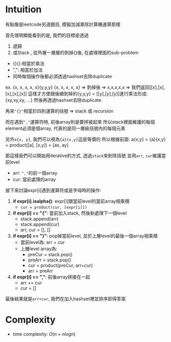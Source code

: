 # Intuition

有點像是leetcode另道題目, 模擬加減乘除計算機運算那樣

首先很明顯能看到的是, 我們的目標是透過
1. 遞歸
2. 或Stack
, 從外層一層層的剝掉{}後, 在處理裡面的sub-problem


- {}{}:相當於乘法
- ",": 相當於加法
- 同時每個操作後都必須透過hashset去除duplicate

ex. {x, x, x, x, x}{y,y,y}
{x, x, x, x, x} => 剝掉後 => x,x,x,x,x => 我們返回[[x],[x],[x],[x],[x]]
這樣才方便跟後續剝掉的{y,y,y} = [[y],[y],[y]]進行乘法形成: {xy,xy,xy, ...}
然後再透過hashset去除duplicate

再來`"{}"`相當於四則運算的括號 => stack 或 recursion

而在遇到`","`運算符時, 前後array則是要拼接起來
所以stack裡面維護的每個element必須是個array, 代表的是同一層級括號內的每個元素

另外`a{x, y}`, 我們可以視為`{a}{x,y}`這是等價的
所以根據前面: a{x,y} = {a}{x,y} = product([a], [x,y]) = [ax, ay]

那這樣我們可以開始用iterative的方式, 透過`stack`來剝除括號
並用`arr`, `cur`維護當前level
- arr: `","`的前一個array
- cur: 當前處理的array

接下來討論expr[i]遇到運算符或是字母時的操作:
1. **if expr[i].isalpha()**: expr[i]跟當前level的當前array相乘積
   - `cur = product(cur, [expr[i]])`
2. **if expr[i] == "{"**: 當前加入stack, 然後新處理下一個level
   - stack.append(arr)
   - stack.append(cur)
   - arr, cur = [], []
3. **if expr[i] == "}"**: pop掉當前level, 並於上層level的最後一個array相乘積
   - 當前level為: arr + cur
   - 上層level array為:
     - preCur = stack.pop()
     - preArr = stack.pop()
     - cur = product(preCur, arr+cur)
     - arr = preArr
4. **if expr[i] == ","**: 前後array拼接在一起
   - arr += cur
   - cur = []

最後結果就是`arr+cur`, 我們在加入hashset裡並排序即得答案

# Complexity

- time complexity: $O(n + nlogn)$